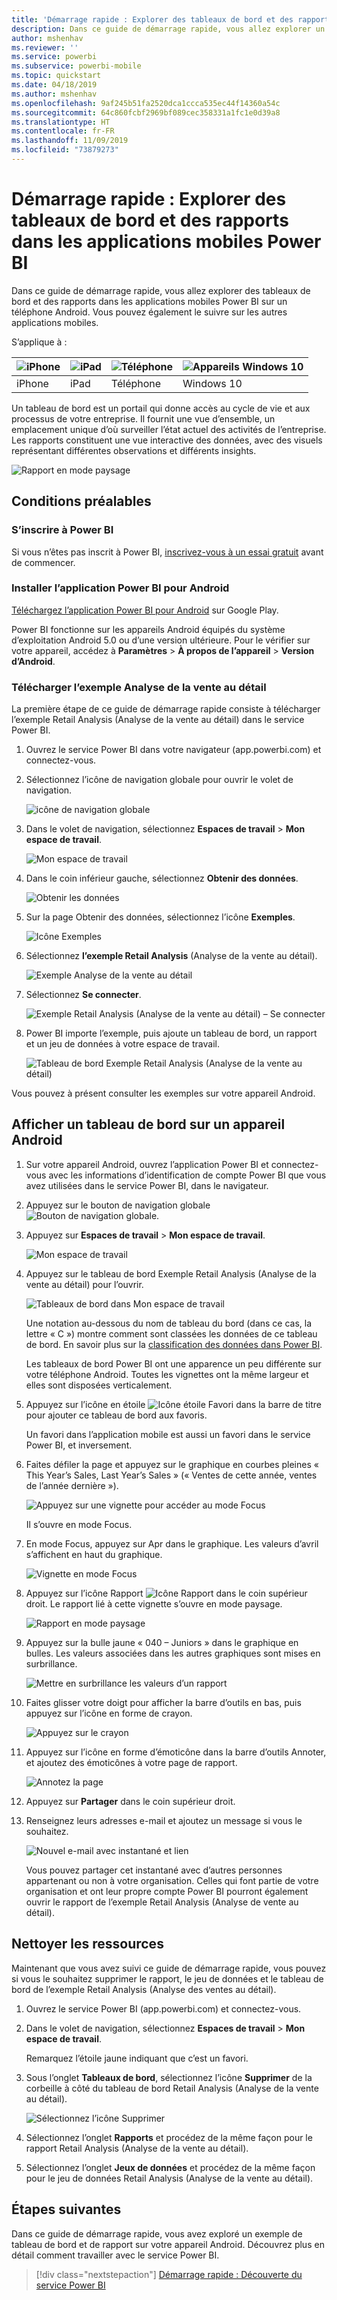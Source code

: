 ```yaml
---
title: 'Démarrage rapide : Explorer des tableaux de bord et des rapports dans les applications mobiles'
description: Dans ce guide de démarrage rapide, vous allez explorer un exemple de tableau de bord et de rapport dans les applications mobiles Power BI.
author: mshenhav
ms.reviewer: ''
ms.service: powerbi
ms.subservice: powerbi-mobile
ms.topic: quickstart
ms.date: 04/18/2019
ms.author: mshenhav
ms.openlocfilehash: 9af245b51fa2520dca1ccca535ec44f14360a54c
ms.sourcegitcommit: 64c860fcbf2969bf089cec358331a1fc1e0d39a8
ms.translationtype: HT
ms.contentlocale: fr-FR
ms.lasthandoff: 11/09/2019
ms.locfileid: "73879273"
---
```

# <a name="quickstart-explore-dashboards-and-reports-in-the-power-bi-mobile-apps"></a>Démarrage rapide : Explorer des tableaux de bord et des rapports dans les applications mobiles Power BI
Dans ce guide de démarrage rapide, vous allez explorer des tableaux de bord et des rapports dans les applications mobiles Power BI sur un téléphone Android. Vous pouvez également le suivre sur les autres applications mobiles. 

S’applique à :

| ![iPhone](./media/mobile-apps-quickstart-view-dashboard-report/iphone-logo-30-px.png) | ![iPad](./media/mobile-apps-quickstart-view-dashboard-report/ipad-logo-30-px.png) | ![Téléphone](./media/mobile-apps-quickstart-view-dashboard-report/android-logo-30-px.png) | ![Appareils Windows 10](./media/mobile-apps-quickstart-view-dashboard-report/win-10-logo-30-px.png) |
|:--- |:--- |:--- |:--- |
| iPhone | iPad | Téléphone | Windows 10 |

Un tableau de bord est un portail qui donne accès au cycle de vie et aux processus de votre entreprise. Il fournit une vue d’ensemble, un emplacement unique d’où surveiller l’état actuel des activités de l’entreprise. Les rapports constituent une vue interactive des données, avec des visuels représentant différentes observations et différents insights. 

![Rapport en mode paysage](././media/mobile-apps-quickstart-view-dashboard-report/power-bi-android-quickstart-report.png)

## <a name="prerequisites"></a>Conditions préalables

### <a name="sign-up-for-power-bi"></a>S’inscrire à Power BI
Si vous n’êtes pas inscrit à Power BI, [inscrivez-vous à un essai gratuit](https://app.powerbi.com/signupredirect?pbi_source=web) avant de commencer.

### <a name="install-the-power-bi-for-android-app"></a>Installer l’application Power BI pour Android
[Téléchargez l’application Power BI pour Android](https://go.microsoft.com/fwlink/?LinkID=544867) sur Google Play.

Power BI fonctionne sur les appareils Android équipés du système d’exploitation Android 5.0 ou d’une version ultérieure. Pour le vérifier sur votre appareil, accédez à **Paramètres** > **À propos de l’appareil** > **Version d’Android**.

### <a name="download-the-retail-analysis-sample"></a>Télécharger l’exemple Analyse de la vente au détail
La première étape de ce guide de démarrage rapide consiste à télécharger l’exemple Retail Analysis (Analyse de la vente au détail) dans le service Power BI.

1. Ouvrez le service Power BI dans votre navigateur (app.powerbi.com) et connectez-vous.

1. Sélectionnez l’icône de navigation globale pour ouvrir le volet de navigation.

    ![icône de navigation globale](./media/mobile-apps-quickstart-view-dashboard-report/power-bi-android-quickstart-global-nav-icon.png)

2. Dans le volet de navigation, sélectionnez **Espaces de travail** > **Mon espace de travail**.

    ![Mon espace de travail](./media/mobile-apps-quickstart-view-dashboard-report/power-bi-android-quickstart-my-workspace.png)

3. Dans le coin inférieur gauche, sélectionnez **Obtenir des données**.
   
    ![Obtenir les données](./media/mobile-apps-quickstart-view-dashboard-report/power-bi-get-data.png)

3. Sur la page Obtenir des données, sélectionnez l’icône **Exemples**.
   
   ![Icône Exemples](./media/mobile-apps-quickstart-view-dashboard-report/power-bi-samples-icon.png)

4. Sélectionnez **l’exemple Retail Analysis** (Analyse de la vente au détail).
 
    ![Exemple Analyse de la vente au détail](./media/mobile-apps-quickstart-view-dashboard-report/power-bi-rs.png)
 
8. Sélectionnez **Se connecter**.  
  
   ![Exemple Retail Analysis (Analyse de la vente au détail) – Se connecter](./media/mobile-apps-quickstart-view-dashboard-report/retail16.png)
   
5. Power BI importe l’exemple, puis ajoute un tableau de bord, un rapport et un jeu de données à votre espace de travail.
   
   ![Tableau de bord Exemple Retail Analysis (Analyse de la vente au détail)](./media/mobile-apps-quickstart-view-dashboard-report/power-bi-service-opportunity-sample.png)

Vous pouvez à présent consulter les exemples sur votre appareil Android.

## <a name="view-a-dashboard-on-your-android-device"></a>Afficher un tableau de bord sur un appareil Android
1. Sur votre appareil Android, ouvrez l’application Power BI et connectez-vous avec les informations d’identification de compte Power BI que vous avez utilisées dans le service Power BI, dans le navigateur.

1.  Appuyez sur le bouton de navigation globale ![Bouton de navigation globale](./media/mobile-apps-quickstart-view-dashboard-report/power-bi-iphone-global-nav-button.png).

2.  Appuyez sur **Espaces de travail** > **Mon espace de travail**.

    ![Mon espace de travail](./media/mobile-apps-quickstart-view-dashboard-report/power-bi-android-quickstart-workspaces.png)

3. Appuyez sur le tableau de bord Exemple Retail Analysis (Analyse de la vente au détail) pour l’ouvrir.
 
    ![Tableaux de bord dans Mon espace de travail](./media/mobile-apps-quickstart-view-dashboard-report/power-bi-android-quickstart-open-retail.png)
   
    Une notation au-dessous du nom de tableau du bord (dans ce cas, la lettre « C ») montre comment sont classées les données de ce tableau de bord. En savoir plus sur la [classification des données dans Power BI](../../service-data-classification.md).

    Les tableaux de bord Power BI ont une apparence un peu différente sur votre téléphone Android. Toutes les vignettes ont la même largeur et elles sont disposées verticalement.

4. Appuyez sur l’icône en étoile ![Icône étoile Favori](./media/mobile-apps-quickstart-view-dashboard-report/power-bi-android-quickstart-favorite-icon.png) dans la barre de titre pour ajouter ce tableau de bord aux favoris.

    Un favori dans l’application mobile est aussi un favori dans le service Power BI, et inversement.

4. Faites défiler la page et appuyez sur le graphique en courbes pleines « This Year’s Sales, Last Year’s Sales » (« Ventes de cette année, ventes de l’année dernière »).

    ![Appuyez sur une vignette pour accéder au mode Focus](./media/mobile-apps-quickstart-view-dashboard-report/power-bi-android-quickstart-tap-tile-fave.png)

    Il s’ouvre en mode Focus.

7. En mode Focus, appuyez sur Apr dans le graphique. Les valeurs d’avril s’affichent en haut du graphique.

    ![Vignette en mode Focus](./media/mobile-apps-quickstart-view-dashboard-report/power-bi-android-quickstart-tile-focus.png)

8. Appuyez sur l’icône Rapport ![Icône Rapport](./media/mobile-apps-quickstart-view-dashboard-report/power-bi-android-quickstart-report-icon.png) dans le coin supérieur droit. Le rapport lié à cette vignette s’ouvre en mode paysage.

    ![Rapport en mode paysage](././media/mobile-apps-quickstart-view-dashboard-report/power-bi-android-quickstart-report.png)

9. Appuyez sur la bulle jaune « 040 – Juniors » dans le graphique en bulles. Les valeurs associées dans les autres graphiques sont mises en surbrillance. 

    ![Mettre en surbrillance les valeurs d’un rapport](./media/mobile-apps-quickstart-view-dashboard-report/power-bi-android-quickstart-cross-highlight.png)

10. Faites glisser votre doigt pour afficher la barre d’outils en bas, puis appuyez sur l’icône en forme de crayon.

    ![Appuyez sur le crayon](./media/mobile-apps-quickstart-view-dashboard-report/power-bi-android-quickstart-tap-pencil.png)

11. Appuyez sur l’icône en forme d’émoticône dans la barre d’outils Annoter, et ajoutez des émoticônes à votre page de rapport.
 
    ![Annotez la page](./media/mobile-apps-quickstart-view-dashboard-report/power-bi-android-quickstart-annotate.png)

12. Appuyez sur **Partager** dans le coin supérieur droit.

1. Renseignez leurs adresses e-mail et ajoutez un message si vous le souhaitez.  

    ![Nouvel e-mail avec instantané et lien](./media/mobile-apps-quickstart-view-dashboard-report/power-bi-android-quickstart-send-snapshot.png)

    Vous pouvez partager cet instantané avec d’autres personnes appartenant ou non à votre organisation. Celles qui font partie de votre organisation et ont leur propre compte Power BI pourront également ouvrir le rapport de l’exemple Retail Analysis (Analyse de vente au détail).

## <a name="clean-up-resources"></a>Nettoyer les ressources

Maintenant que vous avez suivi ce guide de démarrage rapide, vous pouvez si vous le souhaitez supprimer le rapport, le jeu de données et le tableau de bord de l’exemple Retail Analysis (Analyse des ventes au détail).

1. Ouvrez le service Power BI (app.powerbi.com) et connectez-vous.

2. Dans le volet de navigation, sélectionnez **Espaces de travail** > **Mon espace de travail**.

    Remarquez l’étoile jaune indiquant que c’est un favori.

3. Sous l’onglet **Tableaux de bord**, sélectionnez l’icône **Supprimer** de la corbeille à côté du tableau de bord Retail Analysis (Analyse de la vente au détail).

    ![Sélectionnez l’icône Supprimer](./media/mobile-apps-quickstart-view-dashboard-report/power-bi-android-quickstart-delete-retail.png)

4. Sélectionnez l’onglet **Rapports** et procédez de la même façon pour le rapport Retail Analysis (Analyse de la vente au détail).

5. Sélectionnez l’onglet **Jeux de données** et procédez de la même façon pour le jeu de données Retail Analysis (Analyse de la vente au détail).


## <a name="next-steps"></a>Étapes suivantes

Dans ce guide de démarrage rapide, vous avez exploré un exemple de tableau de bord et de rapport sur votre appareil Android. Découvrez plus en détail comment travailler avec le service Power BI. 

> [!div class="nextstepaction"]
> [Démarrage rapide : Découverte du service Power BI](../end-user-experience.md)

